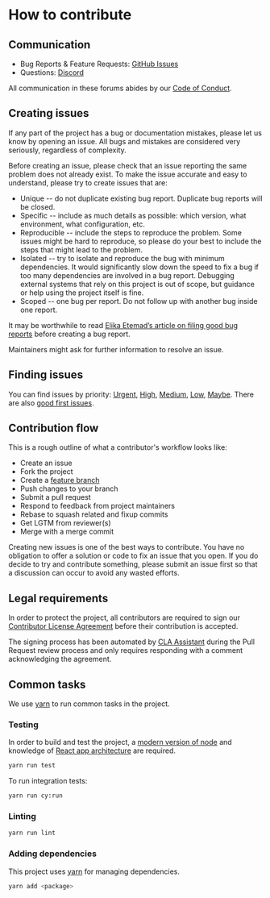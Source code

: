 # How to contribute

## Communication

- Bug Reports & Feature Requests: [GitHub Issues]
- Questions: [Discord]

All communication in these forums abides by our [Code of Conduct].

[GitHub Issues]: https://github.com/authzed/playground/issues
[Code of Conduct]: CODE-OF-CONDUCT.md
[Discord]: https://authzed.com/discord

## Creating issues

If any part of the project has a bug or documentation mistakes, please let us know by opening an issue.
All bugs and mistakes are considered very seriously, regardless of complexity.

Before creating an issue, please check that an issue reporting the same problem does not already exist.
To make the issue accurate and easy to understand, please try to create issues that are:

- Unique -- do not duplicate existing bug report.
  Duplicate bug reports will be closed.
- Specific -- include as much details as possible: which version, what environment, what configuration, etc.
- Reproducible -- include the steps to reproduce the problem.
  Some issues might be hard to reproduce, so please do your best to include the steps that might lead to the problem.
- Isolated -- try to isolate and reproduce the bug with minimum dependencies.
  It would significantly slow down the speed to fix a bug if too many dependencies are involved in a bug report.
  Debugging external systems that rely on this project is out of scope, but guidance or help using the project itself is fine.
- Scoped -- one bug per report.
  Do not follow up with another bug inside one report.

It may be worthwhile to read [Elika Etemad’s article on filing good bug reports][filing-good-bugs] before creating a bug report.

Maintainers might ask for further information to resolve an issue.

[filing-good-bugs]: http://fantasai.inkedblade.net/style/talks/filing-good-bugs/

## Finding issues

You can find issues by priority: [Urgent], [High], [Medium], [Low], [Maybe].
There are also [good first issues].

[Urgent]: https://github.com/authzed/playground/labels/priority%2F0%20urgent
[High]: https://github.com/authzed/playground/labels/priority%2F1%20high
[Medium]: https://github.com/authzed/playground/labels/priority%2F2%20medium
[Low]: https://github.com/authzed/playground/labels/priority%2F3%20low
[Maybe]: https://github.com/authzed/playground/labels/priority%2F4%20maybe
[good first issues]: https://github.com/authzed/playground/labels/hint%2Fgood%20first%20issue

## Contribution flow

This is a rough outline of what a contributor's workflow looks like:

- Create an issue
- Fork the project
- Create a [feature branch]
- Push changes to your branch
- Submit a pull request
- Respond to feedback from project maintainers
- Rebase to squash related and fixup commits
- Get LGTM from reviewer(s)
- Merge with a merge commit

Creating new issues is one of the best ways to contribute.
You have no obligation to offer a solution or code to fix an issue that you open.
If you do decide to try and contribute something, please submit an issue first so that a discussion can occur to avoid any wasted efforts.

[feature branch]: https://www.atlassian.com/git/tutorials/comparing-workflows/feature-branch-workflow

## Legal requirements

In order to protect the project, all contributors are required to sign our [Contributor License Agreement][cla] before their contribution is accepted.

The signing process has been automated by [CLA Assistant][cla-assistant] during the Pull Request review process and only requires responding with a comment acknowledging the agreement.

[cla]: https://github.com/authzed/cla/blob/main/v1/icla.md
[cla-assistant]: https://github.com/cla-assistant/cla-assistant

## Common tasks

We use [yarn](https://yarnpkg.com/) to run common tasks in the project.

### Testing

In order to build and test the project, a [modern version of node] and knowledge of  [React app architecture] are required.

[modern version of node]: https://nodejs.org/en/about/previous-releases
[React app architecture]: https://react.dev/

```sh
yarn run test
```

To run integration tests:

```sh
yarn run cy:run
```

### Linting

```sh
yarn run lint
```

### Adding dependencies

This project uses [yarn](https://yarnpkg.com/) for managing dependencies.

```sh
yarn add <package>
```
